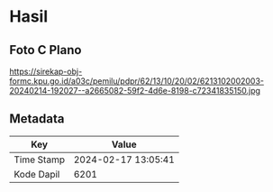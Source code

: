 # Hasil

## Foto C Plano

https://sirekap-obj-formc.kpu.go.id/a03c/pemilu/pdpr/62/13/10/20/02/6213102002003-20240214-192027--a2665082-59f2-4d6e-8198-c72341835150.jpg


## Metadata

| Key        | Value               |
| ---------- | ------------------- |
| Time Stamp | 2024-02-17 13:05:41 |
| Kode Dapil | 6201                |



